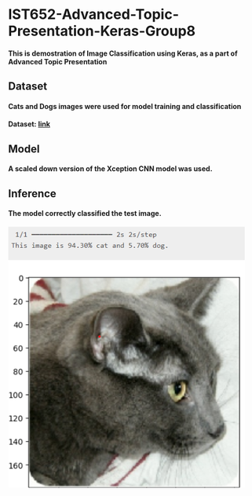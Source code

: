 # IST652-Advanced-Topic-Presentation-Keras-Group8

#### This is  demostration of Image Classification using Keras, as a part of Advanced Topic Presentation

## Dataset
#### Cats and Dogs images were used for model training and classification
#### Dataset: [link](https://download.microsoft.com/download/3/E/1/3E1C3F21-ECDB-4869-8368-6DEBA77B919F/kagglecatsanddogs_5340.zip)

## Model
#### A scaled down version of the Xception CNN model was used.

## Inference
#### The model correctly classified the test image.
![Inference on cat image](inf.png)
